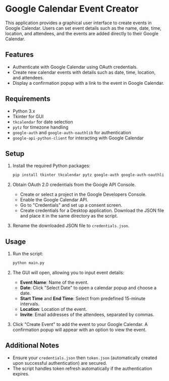 # Google Calendar Event Creator

This application provides a graphical user interface to create events in Google Calendar. Users can set event details such as the name, date, time, location, and attendees, and the events are added directly to their Google Calendar.

## Features

- Authenticate with Google Calendar using OAuth credentials.
- Create new calendar events with details such as date, time, location, and attendees.
- Display a confirmation popup with a link to the event in Google Calendar.

## Requirements

- Python 3.x
- Tkinter for GUI
- `tkcalendar` for date selection
- `pytz` for timezone handling
- `google-auth` and `google-auth-oauthlib` for authentication
- `google-api-python-client` for interacting with Google Calendar

## Setup

1. Install the required Python packages:

    ```bash
    pip install tkinter tkcalendar pytz google-auth google-auth-oauthlib google-api-python-client
    ```

2. Obtain OAuth 2.0 credentials from the Google API Console.
   - Create or select a project in the Google Developers Console.
   - Enable the Google Calendar API.
   - Go to "Credentials" and set up a consent screen.
   - Create credentials for a Desktop application. Download the JSON file and place it in the same directory as the script.

3. Rename the downloaded JSON file to `credentials.json`.

## Usage

1. Run the script:

    ```bash
    python main.py
    ```

2. The GUI will open, allowing you to input event details:
   - **Event Name**: Name of the event.
   - **Date**: Click "Select Date" to open a calendar popup and choose a date.
   - **Start Time** and **End Time**: Select from predefined 15-minute intervals.
   - **Location**: Location of the event.
   - **Invite**: Email addresses of the attendees, separated by commas.

3. Click "Create Event" to add the event to your Google Calendar. A confirmation popup will appear with an option to view the event.

## Additional Notes

- Ensure your `credentials.json` then `token.json` (automatically created upon successful authentication) are secured.
- The script handles token refresh automatically if the authentication expires.
